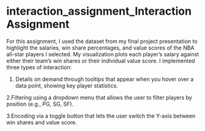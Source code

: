 # interaction_assignment_Interaction Assignment
For this assignment, I used the dataset from my final project presentation to highlight the salaries, win share percentages, and value scores of the NBA all-star players I selected. My visualization plots each player’s salary against either their team’s win shares or their individual value score.
I implemented three types of interaction:
1. Details on demand through tooltips that appear when you hover over a data point, showing key player statistics.

2.Filtering using a dropdown menu that allows the user to filter players by position (e.g., PG, SG, SF).

3.Encoding via a toggle button that lets the user switch the Y-axis between win shares and value score.
